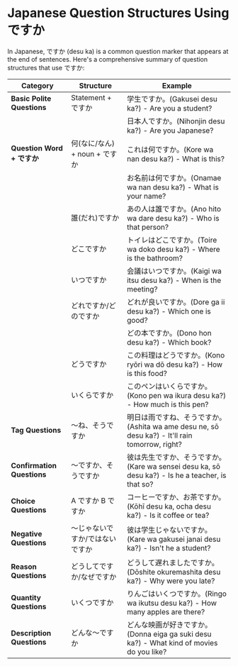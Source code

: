 # Japanese Question Structures Using ですか

In Japanese, ですか (desu ka) is a common question marker that appears at the end of sentences. Here's a comprehensive summary of question structures that use ですか:

| **Category**               | **Structure**                   | **Example**                                                                                      |
| -------------------------- | ------------------------------- | ------------------------------------------------------------------------------------------------ |
| **Basic Polite Questions** | Statement + ですか              | 学生ですか。(Gakusei desu ka?) - Are you a student?                                              |
|                            |                                 | 日本人ですか。(Nihonjin desu ka?) - Are you Japanese?                                            |
| **Question Word + ですか** | 何(なに/なん) + noun + ですか   | これは何ですか。(Kore wa nan desu ka?) - What is this?                                           |
|                            |                                 | お名前は何ですか。(Onamae wa nan desu ka?) - What is your name?                                  |
|                            | 誰(だれ)ですか                  | あの人は誰ですか。(Ano hito wa dare desu ka?) - Who is that person?                              |
|                            | どこですか                      | トイレはどこですか。(Toire wa doko desu ka?) - Where is the bathroom?                            |
|                            | いつですか                      | 会議はいつですか。(Kaigi wa itsu desu ka?) - When is the meeting?                                |
|                            | どれですか/どのですか           | どれが良いですか。(Dore ga ii desu ka?) - Which one is good?                                     |
|                            |                                 | どの本ですか。(Dono hon desu ka?) - Which book?                                                  |
|                            | どうですか                      | この料理はどうですか。(Kono ryōri wa dō desu ka?) - How is this food?                            |
|                            | いくらですか                    | このペンはいくらですか。(Kono pen wa ikura desu ka?) - How much is this pen?                     |
| **Tag Questions**          | 〜ね、そうですか                | 明日は雨ですね、そうですか。(Ashita wa ame desu ne, sō desu ka?) - It'll rain tomorrow, right?   |
| **Confirmation Questions** | 〜ですか、そうですか            | 彼は先生ですか、そうですか。(Kare wa sensei desu ka, sō desu ka?) - Is he a teacher, is that so? |
| **Choice Questions**       | A ですか B ですか               | コーヒーですか、お茶ですか。(Kōhī desu ka, ocha desu ka?) - Is it coffee or tea?                 |
| **Negative Questions**     | 〜じゃないですか/ではないですか | 彼は学生じゃないですか。(Kare wa gakusei janai desu ka?) - Isn't he a student?                   |
| **Reason Questions**       | どうしてですか/なぜですか       | どうして遅れましたですか。(Dōshite okuremashita desu ka?) - Why were you late?                   |
| **Quantity Questions**     | いくつですか                    | りんごはいくつですか。(Ringo wa ikutsu desu ka?) - How many apples are there?                    |
| **Description Questions**  | どんな〜ですか                  | どんな映画が好きですか。(Donna eiga ga suki desu ka?) - What kind of movies do you like?         |

